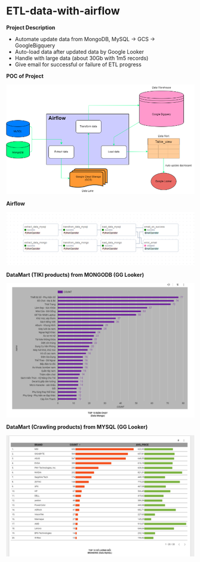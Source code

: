 # ETL-data-with-airflow

**Project Description**
  * Automate update data from MongoDB, MySQL -> GCS -> GoogleBigquery
  * Auto-load data after updated data by Google Looker
  * Handle with large data (about 30Gb with 1m5 records)
  * Give email for successful or failure of ETL progress

**POC of Project**

![img.png](images/img.png)

**Airflow**

![img_3.png](images/img_3.png)

**DataMart (TIKI products) from MONGODB (GG Looker)**

![img_1.png](images/img_1.png)

**DataMart (Crawling products) from MYSQL (GG Looker)**

![img_2.png](images/img_2.png)